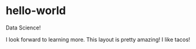 # hello-world
Data Science!

I look forward to learning more.  This layout is pretty amazing! I like tacos!
